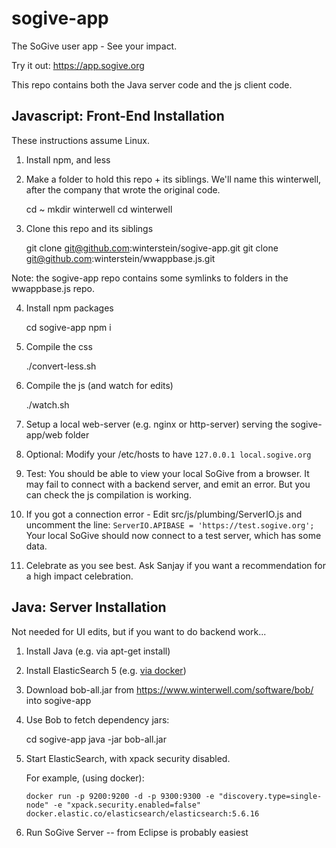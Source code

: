 # sogive-app

The SoGive user app - See your impact.

Try it out: <https://app.sogive.org>

This repo contains both the Java server code and the js client code.

## Javascript: Front-End Installation

These instructions assume Linux.

1. Install npm, and less

2. Make a folder to hold this repo + its siblings. We'll name this winterwell, after the company that wrote the original code.

	cd ~
	mkdir winterwell
	cd winterwell

3. Clone this repo and its siblings

	git clone git@github.com:winterstein/sogive-app.git
	git clone git@github.com:winterstein/wwappbase.js.git

Note: the sogive-app repo contains some symlinks to folders in the wwappbase.js repo.

4. Install npm packages

	cd sogive-app
	npm i

4. Compile the css
	
	./convert-less.sh

5. Compile the js (and watch for edits)

	./watch.sh

6. Setup a local web-server (e.g. nginx or http-server) serving the sogive-app/web folder

7. Optional: Modify your /etc/hosts to have `127.0.0.1 local.sogive.org`

8. Test: You should be able to view your local SoGive from a browser. It may fail to connect with a backend server, and emit an error. But you can check the js compilation is working.

9. If you got a connection error - Edit src/js/plumbing/ServerIO.js and uncomment the line:
	`ServerIO.APIBASE = 'https://test.sogive.org';`
Your local SoGive should now connect to a test server, which has some data.

10. Celebrate as you see best. Ask Sanjay if you want a recommendation for
a high impact celebration.


## Java: Server Installation

Not needed for UI edits, but if you want to do backend work...

1. Install Java (e.g. via apt-get install)

2. Install ElasticSearch 5 (e.g. [via docker](https://www.elastic.co/guide/en/elasticsearch/reference/5.6/docker.html#_pulling_the_image))

3. Download bob-all.jar from https://www.winterwell.com/software/bob/ into sogive-app

4. Use Bob to fetch dependency jars:

	cd sogive-app
	java -jar bob-all.jar

5. Start ElasticSearch, with xpack security disabled. 

    For example, (using docker): 
    
    ```
    docker run -p 9200:9200 -d -p 9300:9300 -e "discovery.type=single-node" -e "xpack.security.enabled=false" docker.elastic.co/elasticsearch/elasticsearch:5.6.16
    ```

6. Run SoGive Server -- from Eclipse is probably easiest
